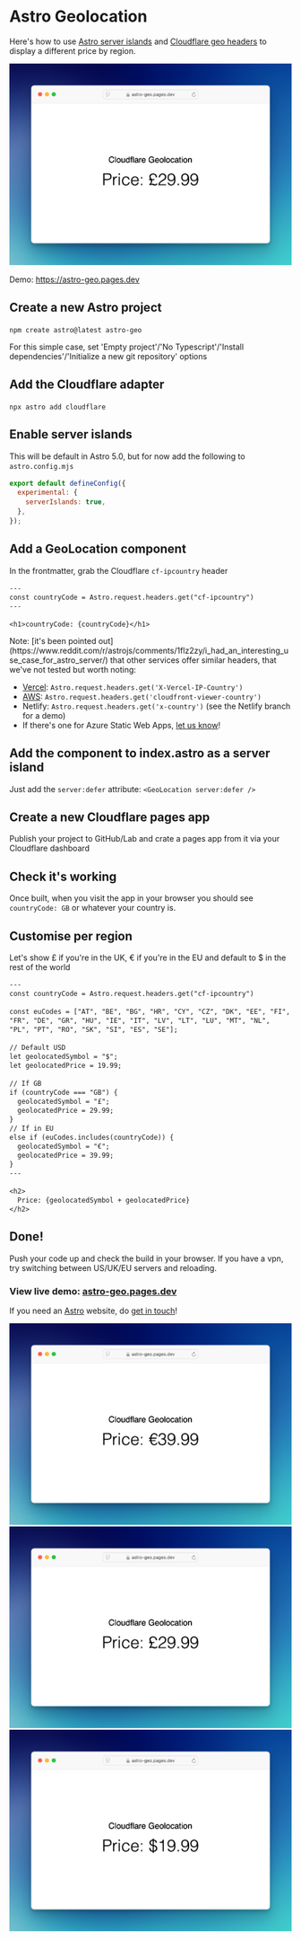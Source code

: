 # Astro Geolocation

Here's how to use [Astro server islands](https://astro.build/blog/future-of-astro-server-islands/) and [Cloudflare geo headers](https://developers.cloudflare.com/network/ip-geolocation/) to display a different price by region.

![webpage showing "Cloudflare Geolocation Price: £29.99"](public/gb.png)

Demo: https://astro-geo.pages.dev

## Create a new Astro project

`npm create astro@latest astro-geo`

For this simple case, set 'Empty project'/'No Typescript'/'Install dependencies'/'Initialize a new git repository' options

## Add the Cloudflare adapter

`npx astro add cloudflare`

## Enable server islands

This will be default in Astro 5.0, but for now add the following to `astro.config.mjs`

```js
export default defineConfig({
  experimental: {
    serverIslands: true,
  },
});
```

## Add a GeoLocation component

In the frontmatter, grab the Cloudflare `cf-ipcountry` header

```astro
---
const countryCode = Astro.request.headers.get("cf-ipcountry")
---

<h1>countryCode: {countryCode}</h1>
```

<aside>
Note: [it's been pointed out](https://www.reddit.com/r/astrojs/comments/1flz2zy/i_had_an_interesting_use_case_for_astro_server/) that other services offer similar headers, that we've not tested but worth noting:

- [Vercel](https://vercel.com/changelog/ip-geolocation-for-serverless-functions): `Astro.request.headers.get('X-Vercel-IP-Country')`
- [AWS](https://aws.amazon.com/about-aws/whats-new/2020/07/cloudfront-geolocation-headers/): `Astro.request.headers.get('cloudfront-viewer-country')`
- Netlify: `Astro.request.headers.get('x-country')` (see the Netlify branch for a demo)
- If there's one for Azure Static Web Apps, [let us know](https://www.blackspike.com/contact)!
</aside>

## Add the component to index.astro as a server island

Just add the `server:defer` attribute: `<GeoLocation server:defer />`

## Create a new Cloudflare pages app

Publish your project to GitHub/Lab and crate a pages app from it via your Cloudflare dashboard

## Check it's working

Once built, when you visit the app in your browser you should see `countryCode: GB` or whatever your country is.

## Customise per region

Let's show £ if you're in the UK, € if you're in the EU and default to $ in the rest of the world

```astro
---
const countryCode = Astro.request.headers.get("cf-ipcountry")

const euCodes = ["AT", "BE", "BG", "HR", "CY", "CZ", "DK", "EE", "FI", "FR", "DE", "GR", "HU", "IE", "IT", "LV", "LT", "LU", "MT", "NL", "PL", "PT", "RO", "SK", "SI", "ES", "SE"];

// Default USD
let geolocatedSymbol = "$";
let geolocatedPrice = 19.99;

// If GB
if (countryCode === "GB") {
  geolocatedSymbol = "£";
  geolocatedPrice = 29.99;
}
// If in EU
else if (euCodes.includes(countryCode)) {
  geolocatedSymbol = "€";
  geolocatedPrice = 39.99;
}
---

<h2>
  Price: {geolocatedSymbol + geolocatedPrice}
</h2>
```

## Done!

Push your code up and check the build in your browser. If you have a vpn, try switching between US/UK/EU servers and reloading.

### View live demo: [astro-geo.pages.dev](https://astro-geo.pages.dev)

If you need an [Astro](https://www.blackspike.com/services/astro-vue-websites) website, do [get in touch](https://www.blackspike.com/contact)!


![webpage showing "Cloudflare Geolocation Price: €39.99"](public/eu.png)
![webpage showing "Cloudflare Geolocation Price: £29.99"](public/gb.png)
![webpage showing "Cloudflare Geolocation Price: €39.99"](public/us.png)